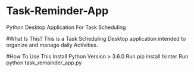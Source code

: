 # Task-Reminder-App
Python Desktop Application For Task Scheduling

#What Is This?
This is a Task Scheduling Desktop application intended to organize and manage daily Activities.

#How To Use This
Install Python Version > 3.6.0
Run pip install tkinter
Run python task_remainder_app.py
